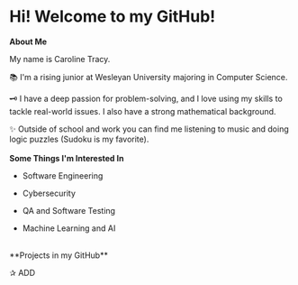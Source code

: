 # Hi! Welcome to my GitHub!

**About Me**

My name is Caroline Tracy. 

📚 I'm a rising junior at Wesleyan University majoring in Computer Science. 

🗝️ I have a deep passion for problem-solving, and I love using my skills to tackle real-world issues. I also have a strong mathematical background.

✨ Outside of school and work you can find me listening to music and doing logic puzzles (Sudoku is my favorite).  
</br>
**Some Things I'm Interested In**

- Software Engineering

- Cybersecurity

- QA and Software Testing

- Machine Learning and AI
</br>
**Projects in my GitHub**

✰ ADD
